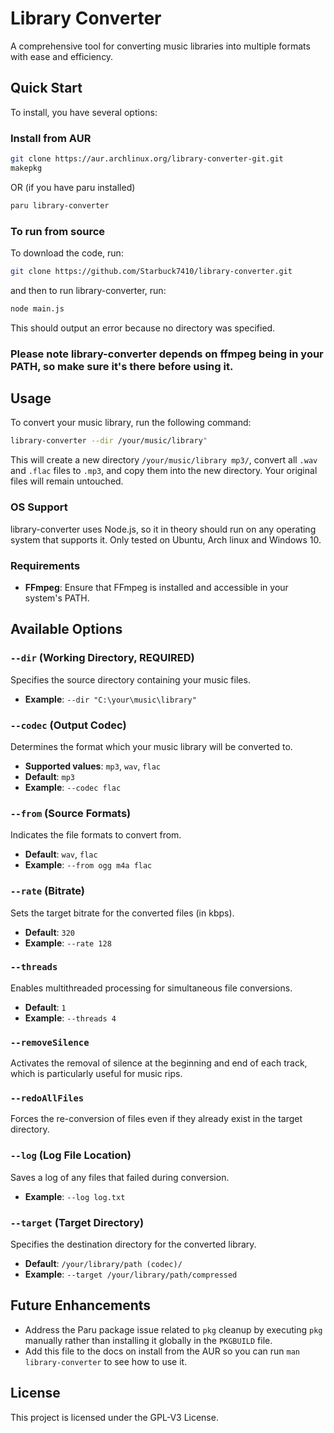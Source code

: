 # Library Converter

A comprehensive tool for converting music libraries into multiple formats with ease and efficiency.

## Quick Start

To install, you have several options:

### Install from AUR
```bash
git clone https://aur.archlinux.org/library-converter-git.git
makepkg
```
OR (if you have paru installed)
```bash
paru library-converter
```

### To run from source
To download the code, run:
```bash
git clone https://github.com/Starbuck7410/library-converter.git
```
and then to run library-converter, run:
```bash
node main.js
```
This should output an error because no directory was specified.

### Please note library-converter depends on ffmpeg being in your PATH, so make sure it's there before using it.

## Usage

To convert your music library, run the following command:
```bash
library-converter --dir /your/music/library"
```

This will create a new directory `/your/music/library mp3/`, convert all `.wav` and `.flac` files to `.mp3`, and copy them into the new directory. Your original files will remain untouched.

### OS Support

library-converter uses Node.js, so it in theory should run on any operating system that supports it. Only tested on Ubuntu, Arch linux and Windows 10.

### Requirements

- **FFmpeg**: Ensure that FFmpeg is installed and accessible in your system's PATH.

## Available Options

### `--dir` (Working Directory, REQUIRED)

Specifies the source directory containing your music files.

- **Example**: `--dir "C:\your\music\library"`

### `--codec` (Output Codec)

Determines the format which your music library will be converted to.

- **Supported values**: `mp3`, `wav`, `flac`
- **Default**: `mp3`
- **Example**: `--codec flac`

### `--from` (Source Formats)

Indicates the file formats to convert from.

- **Default**: `wav`, `flac`
- **Example**: `--from ogg m4a flac`

### `--rate` (Bitrate)

Sets the target bitrate for the converted files (in kbps).

- **Default**: `320`
- **Example**: `--rate 128`

### `--threads`

Enables multithreaded processing for simultaneous file conversions.

- **Default**: `1`
- **Example**: `--threads 4`

### `--removeSilence`

Activates the removal of silence at the beginning and end of each track, which is particularly useful for music rips.

### `--redoAllFiles`

Forces the re-conversion of files even if they already exist in the target directory.

### `--log` (Log File Location)

Saves a log of any files that failed during conversion.

- **Example**: `--log log.txt`

### `--target` (Target Directory)

Specifies the destination directory for the converted library.

- **Default**: `/your/library/path (codec)/`
- **Example**: `--target /your/library/path/compressed`

## Future Enhancements

- Address the Paru package issue related to `pkg` cleanup by executing `pkg` manually rather than installing it globally in the `PKGBUILD` file.
- Add this file to the docs on install from the AUR so you can run ```man library-converter``` to see how to use it.

## License

This project is licensed under the GPL-V3 License.

